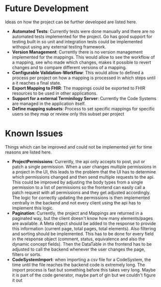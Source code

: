 # Future Development

Ideas on how the project can be further developed are listed here.

- **Automated Tests**: Currently tests were done manually and there are no automated tests implemented for the project. Go has good support for testing built in so unit and integration tests could be implemented withoput using any external testing framework.
- **Version Management**: Currently there is no version management implemented for the mappings. This would allow to see the workflow of a mapping, see who made which changes, makes it possible to revert changes and to compare different versions of a mapping.
- **Configurable Validation-Workflow**: This would allow to defined a process per project on how a mapping is processed in which steps until a it reaches a final state.
- **Export Mapping to FHIR**: The mappings could be exported to FHIR resources to be used in other applications.
- **Support for a external Terminilogy Server**: Currently the Code Systems are managed in the application itself.
- **Define mapping subsets**: Process to set specific mappings for specific users so they map or review only this subset per project

# Known Issues

Things which can be improved and could not be implemented yet for time reasons are listed here.

- **ProjectPermissions**: Currently, the api only accepts to post, put or patch a single permission. When a user changes multiple permissions in a project in the UI, this leads to the problem that the UI has to determine which permissions changed and then send multiple requests to the api. This could be improved by adjusting the body types from a single permission to a list of permissions so the frontend can easily call a patch request with all permissions and they get adjusted accordingly. The logic for correctly updating the permissions is then implemented centrally in the backend and not every client using the api has to implement this logic.
- **Pagination**: Currently, the project and Mappings are returned in a paginated way, but the client doesn't know how many elements/pages are available. A Meta object should be added to the response to provide this information (current page, total pages, total elements). Also filtering and sorting should be implemented. This has to be done for every field in the response object (comment, status, equivalence and also the dynamic concept fields). Then the DataTable in the frontend has to be adjusted to call the backend whenever the user changes the page, filters or sorts.
- **CodeSystemImport**: when importing a csv file for a CodeSystem, the time until the file reaches the backend code is extremely long. The import process is fast but something before this takes very long. Maybe it is part of the code generator, maybe part of gin but we couldn't figure it out
